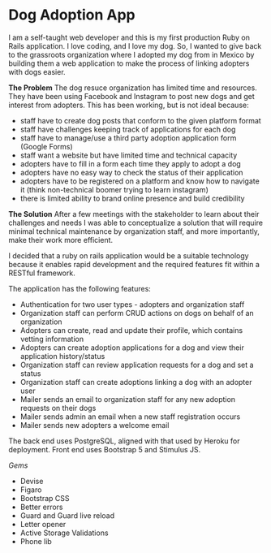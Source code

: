 # Dog Adoption App

I am a self-taught web developer and this is my first production Ruby on Rails application. I love coding, and I love my dog. So, I wanted to give back to the grassroots organization where I adopted my dog from in Mexico by building them a web application to make the process of linking adopters with dogs easier.

**The Problem**
The dog resuce organization has limited time and resources. They have been using Facebook and Instagram to post new dogs and get interest from adopters. This has been working, but is not ideal because:
* staff have to create dog posts that conform to the given platform format
* staff have challenges keeping track of applications for each dog
* staff have to manage/use a third party adoption application form (Google Forms)
* staff want a website but have limited time and technical capacity
* adopters have to fill in a form each time they apply to adopt a dog
* adopters have no easy way to check the status of their application
* adopters have to be registered on a platform and know how to navigate it (think non-technical boomer trying to learn instagram)
* there is limited ability to brand online presence and build credibility

**The Solution**
After a few meetings with the stakeholder to learn about their challenges and needs I was able to conceptualize a solution that will require minimal technical maintenance by organization staff, and more importantly, make their work more efficient.

I decided that a ruby on rails application would be a suitable technology because it enables rapid development and the required features fit within a RESTful framework. 

The application has the following features:
* Authentication for two user types - adopters and organization staff
* Organization staff can perform CRUD actions on dogs on behalf of an organization
* Adopters can create, read and update their profile, which contains vetting information
* Adopters can create adoption applications for a dog and view their application history/status
* Organization staff can review application requests for a dog and set a status
* Organization staff can create adoptions linking a dog with an adopter user
* Mailer sends an email to organization staff for any new adoption requests on their dogs
* Mailer sends admin an email when a new staff registration occurs
* Mailer sends new adopters a welcome email

The back end uses PostgreSQL, aligned with that used by Heroku for deployment.
Front end uses Bootstrap 5 and Stimulus JS.

*Gems*
* Devise
* Figaro
* Bootstrap CSS
* Better errors
* Guard and Guard live reload
* Letter opener
* Active Storage Validations
* Phone lib
